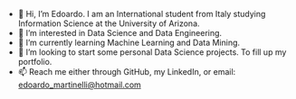 - 👋 Hi, I’m Edoardo. I am an International student from Italy studying Information Science at the University of Arizona.
- 👀 I’m interested in Data Science and Data Engineering.
- 🌱 I’m currently learning Machine Learning and Data Mining.
- 💞️ I’m looking to start some personal Data Science projects. To fill up my portfolio.
- 📫 Reach me either through GitHub, my LinkedIn, or email: edoardo_martinelli@hotmail.com
